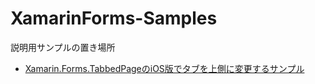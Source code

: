 # XamarinForms-Samples
説明用サンプルの置き場所


* [Xamarin.Forms.TabbedPageのiOS版でタブを上側に変更するサンプル](https://github.com/P3PPP/XamarinForms-Samples/tree/master/Projects/TopTabbarSample)
